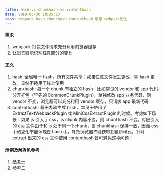 ```yaml
---
title: hash-vs-chunkhash-vs-contenthash
date: 2019-06-30 10:35:23
tags: webpack hash chunkhash contenthash 缓存 webpack优化
---
```

#### 需求

1. webpack 打包文件请求充分利用浏览器缓存
2. 让浏览器能识别任意部分的变化

#### 正文

1. hash: 全局唯一 hash，所有文件共享；如果任意文件发生更改，则 hash 更改，显然不适用于线上使用
2. chunkhash: 每一个 chunk 有独立的 hash，比如常见的 vendor 和 app 代码分开打包（早先的 CommonChunkPlugin），单独修改 app 业务代码，则 vendor 不变，浏览器可以充分利用 vendor 缓存，只请求 app 最新代码
3. contenthash: 基于内容生成 hash。常见于使用了 ExtractTextWebpackPlugin 或 MiniCssExtractPlugin 的时候。考虑如下场景：如果 js 引入了 css，js chunk 内容不变，则 chunkhash 不变，对应引入的 css 文件由于和 js 处于同一个chunk，则 chunkhash 保持一致，因而 css 中的变化不能体现在 hash 中，导致浏览器不能获取到最新样式，针对 extract 出来的 css 文件使用 contenthash 皆可避免这种问题！

#### 示例及解析见参考

1. [参考一](https://medium.com/@sahilkkrazy/hash-vs-chunkhash-vs-contenthash-e94d38a32208)
2. [参考二](https://github.com/jiangjiu/blog-md/issues/49)

